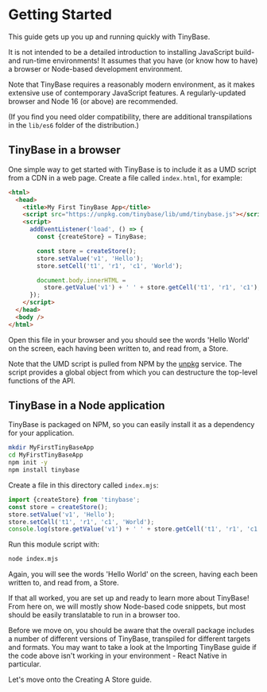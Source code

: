 # Getting Started

This guide gets up you up and running quickly with TinyBase.

It is not intended to be a detailed introduction to installing JavaScript build-
and run-time environments! It assumes that you have (or know how to have) a
browser or Node-based development environment.

Note that TinyBase requires a reasonably modern environment, as it makes
extensive use of contemporary JavaScript features. A regularly-updated browser
and Node 16 (or above) are recommended.

(If you find you need older compatibility, there are additional transpilations
in the `lib/es6` folder of the distribution.)

## TinyBase in a browser

One simple way to get started with TinyBase is to include it as a UMD script
from a CDN in a web page. Create a file called `index.html`, for example:

```html
<html>
  <head>
    <title>My First TinyBase App</title>
    <script src="https://unpkg.com/tinybase/lib/umd/tinybase.js"></script>
    <script>
      addEventListener('load', () => {
        const {createStore} = TinyBase;

        const store = createStore();
        store.setValue('v1', 'Hello');
        store.setCell('t1', 'r1', 'c1', 'World');

        document.body.innerHTML =
          store.getValue('v1') + ' ' + store.getCell('t1', 'r1', 'c1');
      });
    </script>
  </head>
  <body />
</html>
```

Open this file in your browser and you should see the words 'Hello World' on the
screen, each having been written to, and read from, a Store.

Note that the UMD script is pulled from NPM by the [unpkg](https://unpkg.com)
service. The script provides a global object from which you can destructure the
top-level functions of the API.

## TinyBase in a Node application

TinyBase is packaged on NPM, so you can easily install it as a dependency for
your application.

```bash
mkdir MyFirstTinyBaseApp
cd MyFirstTinyBaseApp
npm init -y
npm install tinybase
```

Create a file in this directory called `index.mjs`:

```js yolo
import {createStore} from 'tinybase';
const store = createStore();
store.setValue('v1', 'Hello');
store.setCell('t1', 'r1', 'c1', 'World');
console.log(store.getValue('v1') + ' ' + store.getCell('t1', 'r1', 'c1'));
```

Run this module script with:

```bash
node index.mjs
```

Again, you will see the words 'Hello World' on the screen, having each been
written to, and read from, a Store.

If that all worked, you are set up and ready to learn more about TinyBase! From
here on, we will mostly show Node-based code snippets, but most should be easily
translatable to run in a browser too.

Before we move on, you should be aware that the overall package includes a
number of different versions of TinyBase, transpiled for different targets and
formats. You may want to take a look at the Importing TinyBase guide if the code
above isn't working in your environment - React Native in particular.

Let's move onto the Creating A Store guide.
